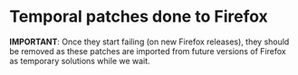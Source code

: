 # Temporal patches done to Firefox

**IMPORTANT**: Once they start failing (on new Firefox releases), they should be removed as these patches are imported from future versions of Firefox as temporary solutions while we wait.
